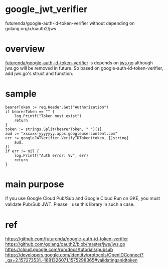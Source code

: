 # google_jwt_verifier
futurenda/google-auth-id-token-verifier without depending on golang.org/x/oauth2/jws

# overview
[futurenda/google-auth-id-token-verifier](https://github.com/futurenda/google-auth-id-token-verifier) is depends on [jws.go](https://github.com/golang/oauth2/blob/master/jws/jws.go) although jws.go will be removed in future.
So based on google-auth-id-token-verifier, add jws.go's struct and function.

# sample
```
bearerToken := req.Header.Get("Authorization")
if bearerToken == "" {
	log.Printf("Token must exist")
	return
}
token := strings.Split(bearerToken, " ")[1]
aud := "xxxxxx-yyyyyyy.apps.googleusercontent.com"
err := googleJWTVerifier.VerifyIDToken(token, []string{
    aud,
})
if err != nil {
	log.Printf("Auth error: %v", err)
	return
}
```

# main purpose
If you use Google Cloud Pub/Sub and Google Cloud Run on GKE, you must validate Pub/Sub JWT.
Please　use this library in such a case.

# ref
https://github.com/futurenda/google-auth-id-token-verifier
https://github.com/golang/oauth2/blob/master/jws/jws.go
https://cloud.google.com/run/docs/tutorials/pubsub
https://developers.google.com/identity/protocols/OpenIDConnect?_ga=2.157273531.-1681326071.1575298365#validatinganidtoken


